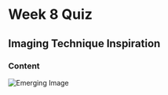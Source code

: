 # Week 8 Quiz

## **Imaging Technique Inspiration**

### Content

![Emerging Image](Test1/readmeImages/Emerging.jpg)



